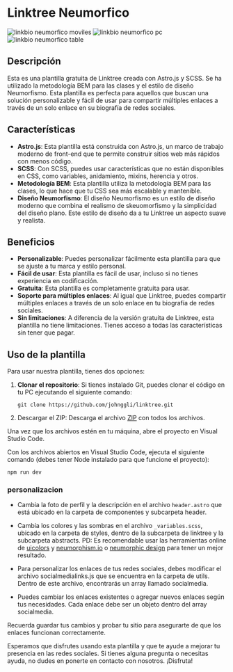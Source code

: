# Linktree Neumorfico

![linkbio neumorfico moviles](https://github.com/devjhonluna/linkbio-neumorphic/assets/106981529/77aff58e-647d-41e1-b8f8-797843bd2f0e)
![linkbio neumorfico pc](https://github.com/devjhonluna/linkbio-neumorphic/assets/106981529/d11f5745-d1d1-4902-b213-5e75a45cef38)
![linkbio neumorfico table](https://github.com/devjhonluna/linkbio-neumorphic/assets/106981529/5e780242-3932-4df2-8f3c-2288b0cea56e)


## Descripción

Esta es una plantilla gratuita de Linktree creada con Astro.js y SCSS. Se ha utilizado la metodología BEM para las clases y el estilo de diseño Neumorfismo. Esta plantilla es perfecta para aquellos que buscan una solución personalizable y fácil de usar para compartir múltiples enlaces a través de un solo enlace en su biografía de redes sociales.

## Características

- **Astro.js**: Esta plantilla está construida con Astro.js, un marco de trabajo moderno de front-end que te permite construir sitios web más rápidos con menos código.
- **SCSS**: Con SCSS, puedes usar características que no están disponibles en CSS, como variables, anidamiento, mixins, herencia y otros.
- **Metodología BEM**: Esta plantilla utiliza la metodología BEM para las clases, lo que hace que tu CSS sea más escalable y mantenible.
- **Diseño Neumorfismo**: El diseño Neumorfismo es un estilo de diseño moderno que combina el realismo de skeuomorfismo y la simplicidad del diseño plano. Este estilo de diseño da a tu Linktree un aspecto suave y realista.

## Beneficios

- **Personalizable**: Puedes personalizar fácilmente esta plantilla para que se ajuste a tu marca y estilo personal.
- **Fácil de usar**: Esta plantilla es fácil de usar, incluso si no tienes experiencia en codificación.
- **Gratuita**: Esta plantilla es completamente gratuita para usar.
- **Soporte para múltiples enlaces**: Al igual que Linktree, puedes compartir múltiples enlaces a través de un solo enlace en tu biografía de redes sociales.
- **Sin limitaciones**: A diferencia de la versión gratuita de Linktree, esta plantilla no tiene limitaciones. Tienes acceso a todas las características sin tener que pagar.

## Uso de la plantilla 

Para usar nuestra plantilla, tienes dos opciones:

1. **Clonar el repositorio**: Si tienes instalado Git, puedes clonar el código en tu PC ejecutando el siguiente comando:
   ```
   git clone https://github.com/johnggli/linktree.git
   ```
2. Descargar el ZIP: Descarga el archivo [ZIP](https://github.com/devjhonluna/linkbio-neumorphic/archive/refs/heads/master.zip) con todos los archivos.
   
Una vez que los archivos estén en tu máquina, abre el proyecto en Visual Studio Code.

Con los archivos abiertos en Visual Studio Code, ejecuta el siguiente comando (debes tener Node instalado para que funcione el proyecto):

 ```
npm run dev

 ```

### personalizacion 

* Cambia la foto de perfil y la descripción en el archivo ```header.astro``` que está ubicado en la carpeta de componentes y subcarpeta header.
  
* Cambia los colores y las sombras en el archivo ```_variables.scss```, ubicado en la carpeta de styles, dentro de la subcarpeta de linktree y la subcarpeta abstracts. PD: Es recomendable usar las herramientas online de [uicolors](https://uicolors.app/create) y [neumorphism.io](https://neumorphism.io/) o [neumorphic design](https://neumorphic.design/)  para tener un mejor resultado.

* Para personalizar los enlaces de tus redes sociales, debes modificar el archivo socialmedialinks.js que se encuentra en la carpeta de utils. Dentro de este archivo, encontrarás un array llamado socialmedia.
  
* Puedes cambiar los enlaces existentes o agregar nuevos enlaces según tus necesidades. Cada enlace debe ser un objeto dentro del array socialmedia.

Recuerda guardar tus cambios y probar tu sitio para asegurarte de que los enlaces funcionan correctamente.


Esperamos que disfrutes usando esta plantilla y que te ayude a mejorar tu presencia en las redes sociales. Si tienes alguna pregunta o necesitas ayuda, no dudes en ponerte en contacto con nosotros. ¡Disfruta!

